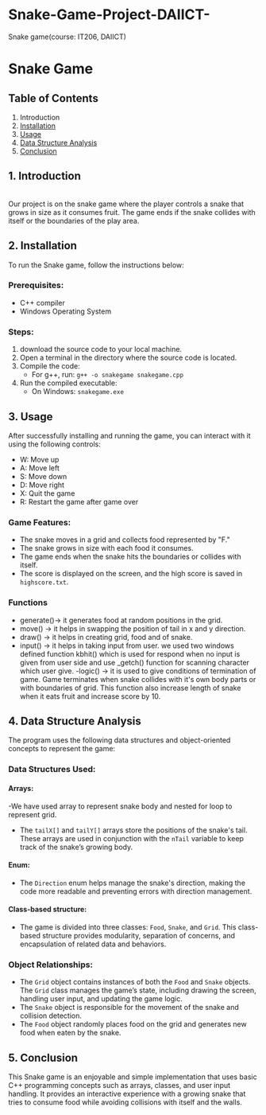 # Snake-Game-Project-DAIICT-
Snake game(course: IT206, DAIICT)

# Snake Game

## Table of Contents
1. Introduction
2. [Installation](#installation)
3. [Usage](#usage)
4. [Data Structure Analysis](#data-structure-analysis)
5. [Conclusion](#conclusion)

<h2>1. Introduction</h2>
<br>
Our project is on the snake game where the player controls a snake that grows in size as it consumes fruit. The game ends if the snake collides with itself or the boundaries of the play area.
<br>

## 2. Installation

To run the Snake game, follow the instructions below:

### Prerequisites:

- C++ compiler 
- Windows Operating System 

### Steps:

1. download the source code to your local machine.
2. Open a terminal in the directory where the source code is located.
3. Compile the code:
   - For g++, run: `g++ -o snakegame snakegame.cpp`
4. Run the compiled executable:
   - On Windows: `snakegame.exe`
   
## 3. Usage

After successfully installing and running the game, you can interact with it using the following controls:

- W: Move up
- A: Move left
- S: Move down
- D: Move right
- X: Quit the game
- R: Restart the game after game over

### Game Features:

- The snake moves in a grid and collects food represented by "F."
- The snake grows in size with each food it consumes.
- The game ends when the snake hits the boundaries or collides with itself.
- The score is displayed on the screen, and the high score is saved in `highscore.txt`.

### Functions

- generate()-> it generates food at random positions in the grid.
- move()  -> it helps in swapping the position of tail in x and y direction.
- draw()  -> it helps in creating grid, food and of snake.
- input() -> it helps in taking input from user. we used two windows defined function kbhit() which is used for respond when 
             no input is given from user side and use _getch() function for scanning character which user give.
-logic()  -> it is used to give conditions of termination of game. Game terminates when snake collides with it's own body 
             parts or with boundaries of grid. This function also increase length of snake when it eats fruit and increase 
             score by  10.

## 4. Data Structure Analysis
   
The program uses the following data structures and object-oriented concepts to represent the game:
    
### Data Structures Used:

#### Arrays:
-We have used array to represent snake body and nested for loop to represent grid.
- The `tailX[]` and `tailY[]` arrays store the positions of the snake's tail. These arrays are used in conjunction with the `nTail` variable to keep track of the snake’s growing body.

#### Enum:
- The `Direction` enum helps manage the snake's direction, making the code more readable and preventing errors with direction management.

#### Class-based structure:
- The game is divided into three classes: `Food`, `Snake`, and `Grid`. This class-based structure provides modularity, separation of concerns, and encapsulation of related data and behaviors.

### Object Relationships:

- The `Grid` object contains instances of both the `Food` and `Snake` objects. The `Grid` class manages the game’s state, including drawing the screen, handling user input, and updating the game logic.
- The `Snake` object is responsible for the movement of the snake and collision detection.
- The `Food` object randomly places food on the grid and generates new food when eaten by the snake.

## 5. Conclusion
   
This Snake game is an enjoyable and simple implementation that uses basic C++ programming concepts such as arrays, classes, and user input handling. It provides an interactive experience with a growing snake that tries to consume food while avoiding collisions with itself and the walls.


